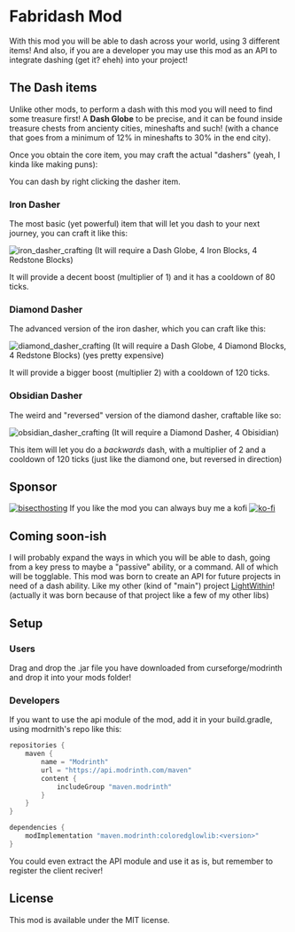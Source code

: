 # Fabridash Mod
With this mod you will be able to dash across your world, using 3 different items! And also, if you are a developer you may use this mod as an API to integrate dashing (get it? eheh) into your project!

## The Dash items
Unlike other mods, to perform a dash with this mod you will need to find some treasure first! A **Dash Globe** to be precise, and it can be found inside treasure chests from ancienty cities, mineshafts and such! (with a chance that goes from a minimum of 12% in mineshafts to 30% in the end city).

Once you obtain the core item, you may craft the actual "dashers" (yeah, I kinda like making puns):

You can dash by right clicking the dasher item. 
### Iron Dasher
The most basic (yet powerful) item that will let you dash to your next journey, you can craft it like this:

![iron_dasher_crafting](https://user-images.githubusercontent.com/29462910/190399028-f819dfd4-29bd-4d30-a572-cc95c38bff68.JPG)
(It will require a Dash Globe, 4 Iron Blocks, 4 Redstone Blocks)

It will provide a decent boost (multiplier of 1) and it has a cooldown of 80 ticks.

### Diamond Dasher
The advanced version of the iron dasher, which you can craft like this:

![diamond_dasher_crafting](https://user-images.githubusercontent.com/29462910/190399957-6fa7297d-87ff-4fc2-8aa4-d1c087a1049d.JPG)
(It will require a Dash Globe, 4 Diamond Blocks, 4 Redstone Blocks) (yes pretty expensive)

It will provide a bigger boost (multiplier 2) with a cooldown of 120 ticks. 

### Obsidian Dasher
The weird and "reversed" version of the diamond dasher, craftable like so:

![obsidian_dasher_crafting](https://user-images.githubusercontent.com/29462910/190400323-f01b4d84-f7dd-476d-849c-cf3ad0a1beed.JPG)
(It will require a Diamond Dasher, 4 Obisidian)

This item will let you do a *backwards* dash, with a multiplier of 2 and a cooldown of 120 ticks (just like the diamond one, but reversed in direction)

## Sponsor
[![bisecthosting](https://www.bisecthosting.com/partners/custom-banners/e9c85d2a-cafa-4e2f-98bf-4f62bd9e951c.png)](https://www.bisecthosting.com/LightDev)
If you like the mod you can always buy me a kofi
[![ko-fi](https://ko-fi.com/img/githubbutton_sm.svg)](https://ko-fi.com/S6S88307C)


## Coming soon-ish 
I will probably expand the ways in which you will be able to dash, going from a key press to maybe a "passive" ability, or a command. All of which will be togglable. This mod was born to create an API for future projects in need of a dash ability. Like my other (kind of "main") project [LightWithin](https://modrinth.com/mods/LightWithin)! (actually it was born because of that project like a few of my other libs)


## Setup
### Users
Drag and drop the .jar file you have downloaded from curseforge/modrinth and drop it into your mods folder!
### Developers
If you want to use the api module of the mod, add it in your build.gradle, using modrnith's repo like this:
```gradle
repositories {
    maven {
        name = "Modrinth"
        url = "https://api.modrinth.com/maven"
        content {
            includeGroup "maven.modrinth"
        }
    }
}

dependencies {
    modImplementation "maven.modrinth:coloredglowlib:<version>"
}
```
You could even extract the API module and use it as is, but remember to register the client reciver!

## License

This mod is available under the MIT license.
